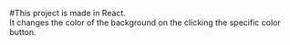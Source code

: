#This project is made in React.
<br/>
It changes the color of the background on the clicking the specific color button.
